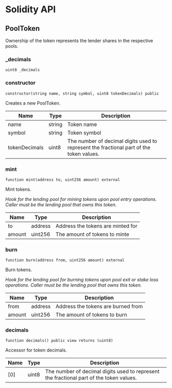 # Solidity API

## PoolToken

Ownership of the token represents the lender shares in the respective pools.

### _decimals

```solidity
uint8 _decimals
```

### constructor

```solidity
constructor(string name, string symbol, uint8 tokenDecimals) public
```

Creates a new PoolToken.

| Name | Type | Description |
| ---- | ---- | ----------- |
| name | string | Token name |
| symbol | string | Token symbol |
| tokenDecimals | uint8 | The number of decimal digits used to represent the fractional part of the token values. |

### mint

```solidity
function mint(address to, uint256 amount) external
```

Mint tokens.

_Hook for the lending pool for mining tokens upon pool entry operations.
     Caller must be the lending pool that owns this token._

| Name | Type | Description |
| ---- | ---- | ----------- |
| to | address | Address the tokens are minted for |
| amount | uint256 | The amount of tokens to minte |

### burn

```solidity
function burn(address from, uint256 amount) external
```

Burn tokens.

_Hook for the lending pool for burning tokens upon pool exit or stake loss operations.
     Caller must be the lending pool that owns this token._

| Name | Type | Description |
| ---- | ---- | ----------- |
| from | address | Address the tokens are burned from |
| amount | uint256 | The amount of tokens to burn |

### decimals

```solidity
function decimals() public view returns (uint8)
```

Accessor for token decimals.

| Name | Type | Description |
| ---- | ---- | ----------- |
| [0] | uint8 | The number of decimal digits used to represent the fractional part of the token values. |

